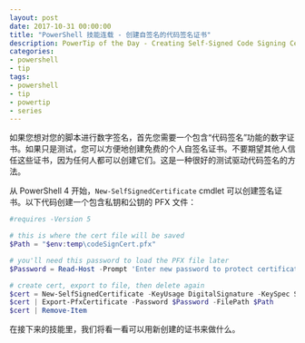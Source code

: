 ```yaml
---
layout: post
date: 2017-10-31 00:00:00
title: "PowerShell 技能连载 - 创建自签名的代码签名证书"
description: PowerTip of the Day - Creating Self-Signed Code Signing Certificates
categories:
- powershell
- tip
tags:
- powershell
- tip
- powertip
- series
---
```

如果您想对您的脚本进行数字签名，首先您需要一个包含“代码签名”功能的数字证书。如果只是测试，您可以方便地创建免费的个人自签名证书。不要期望其他人信任这些证书，因为任何人都可以创建它们。这是一种很好的测试驱动代码签名的方法。

从 PowerShell 4 开始，`New-SelfSignedCertificate` cmdlet 可以创建签名证书。以下代码创建一个包含私钥和公钥的 PFX 文件：

```powershell
#requires -Version 5

# this is where the cert file will be saved
$Path = "$env:temp\codeSignCert.pfx"

# you'll need this password to load the PFX file later
$Password = Read-Host -Prompt 'Enter new password to protect certificate' -AsSecureString

# create cert, export to file, then delete again
$cert = New-SelfSignedCertificate -KeyUsage DigitalSignature -KeySpec Signature -FriendlyName 'IT Sec Department' -Subject CN=SecurityDepartment -KeyExportPolicy ExportableEncrypted -CertStoreLocation Cert:\CurrentUser\My -NotAfter (Get-Date).AddYears(5) -TextExtension @('2.5.29.37={text}1.3.6.1.5.5.7.3.3')
$cert | Export-PfxCertificate -Password $Password -FilePath $Path
$cert | Remove-Item
```

在接下来的技能里，我们将看一看可以用新创建的证书来做什么。

<!--本文国际来源：[Creating Self-Signed Code Signing Certificates](http://community.idera.com/powershell/powertips/b/tips/posts/creating-self-signed-code-signing-certificates)-->
